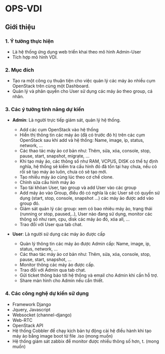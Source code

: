 # OPS-VDI
## Giới thiệu
### 1. Ý tưởng thực hiện
- Là hệ thống ứng dụng web triển khai theo mô hình Admin-User
- Tích hợp mô hình VDI.
### 2. Mục đích
- Tạo ra một công cụ thuận tiện cho việc quản lý các máy ảo nhiều cụm OpenStack trên cùng một Dashboard.
- Quản lý và phân quyền cho User sử dụng các máy ảo theo group, cá nhân.
### 3. Các ý tưởng tính năng dự kiến
  - **Admin**: Là người trực tiếp giám sát, quản lý hệ thống.
    - Add các cụm OpenStack vào hệ thống
    - Hiển thị thông tin các máy ảo (đã có trước đó h) trên các cụm OpenStack sau khi add và hệ thống: Name, image, ip, status, network, ...
    - Các thao tác máy ảo cơ bản như: Thêm, sửa, xóa, console, stop, pause, start, snapshot, migrate, ...
    - Khi tạo máy ảo, các thông số như RAM, VCPUS, DISK có thể tự định nghĩa, hệ thống sẽ kiểm tra cấu hình đó đã tồn tại hay chưa, nếu có rồi sẽ tạo máy ảo luôn, chưa có sẽ tạo mới.
    - Tạo nhiều máy ảo cùng lúc theo cơ chế clone.
    - Chỉnh sửa cấu hình máy ảo
    - Tạo tài khỏan User, tạo group và add User vào các group
    - Add máy ảo vào Group, điều đó có nghĩa là các User sẽ có quyền sử dụng (start, stop, console, snapshot ...) các máy ảo được add vào group đó.
    - Giám sát quản lý các group: xem có bao nhiêu máy ảo, trạng thái (running or stop, paused,..), User nào đang sử dụng, monitor các thông số như ram, cpu, disk các máy ảo đó, xóa all, ...
    - Trao đổi với User qua tab chat.
    
  - **User**: Là người sử dụng các máy ảo được cấp
    - Quản lý thông tin các máy ảo được Admin cấp: Name, image, ip, status, network, ...
    - Các thao tác máy ảo cơ bản như: Thêm, sửa, xóa, console, stop, pause, start, snapshot, ...
    - Monitor thông các máy ảo được cấp.
    - Trao đổi với Admin qua tab chat.
    - Gửi ticket thông báo tới hệ thống và email cho Admin khi cần hỗ trợ.
    - Share màn hình cho Admin nếu cần thiết.
### 4. Các công nghệ dự kiến sử dụng
- Framework Django
- Jquery, Javascript
- Websocket (channel-django)
- Web-RTC
- OpenStack API
- Hệ thống Cobbler để chạy kịch bản tự động cài hệ điều hành khi tạo máy ảo bằng image boot từ file .iso (mong muốn)
- Hệ thống giám sát zabbix để monitor được nhiều thông số hơn, t. (mong muốn)
